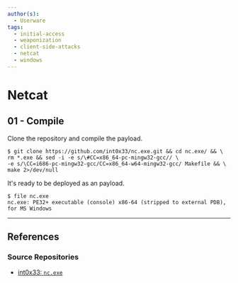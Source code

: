 ```yaml
---
author(s):
  - Userware
tags:
  - initial-access
  - weaponization
  - client-side-attacks
  - netcat
  - windows
---
```

# Netcat

## 01 - Compile

Clone the repository and compile the payload.

```
$ git clone https://github.com/int0x33/nc.exe.git && cd nc.exe/ && \
rm *.exe && sed -i -e s/\#CC=x86_64-pc-mingw32-gcc// \
-e s/\CC=i686-pc-mingw32-gcc/CC=x86_64-w64-mingw32-gcc/ Makefile && \
make 2>/dev/null
```

It's ready to be deployed as an payload.

```
$ file nc.exe 
nc.exe: PE32+ executable (console) x86-64 (stripped to external PDB), for MS Windows
```

---
## References

### Source Repositories

- [int0x33: `nc.exe`](https://github.com/int0x33/nc.exe)